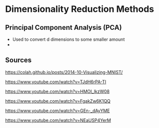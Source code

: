 # Dimensionality Reduction Methods

## Principal Component Analysis (PCA)

- Used to convert d dimensions to some smaller amount
-


## Sources

https://colah.github.io/posts/2014-10-Visualizing-MNIST/

https://www.youtube.com/watch?v=TJdH6rPA-TI

https://www.youtube.com/watch?v=HMOI_lkzW08

https://www.youtube.com/watch?v=FgakZw6K1QQ

https://www.youtube.com/watch?v=GEn-_dAyYME

https://www.youtube.com/watch?v=NEaUSP4YerM